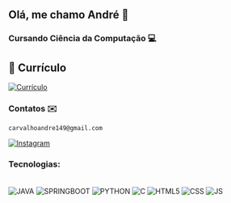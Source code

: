 ## Olá, me chamo André 👋 
### Cursando Ciência da Computação 💻

## 📄 Currículo

[![Currículo](https://img.shields.io/badge/Ver%20Currículo-Canva-blue?style=for-the-badge&logo=canva)](https://www.canva.com/design/DAGGkh4gQK4/RdkactHQ_5uXjlFoOk-qLg/view?utm_content=DAGGkh4gQK4&utm_campaign=designshare&utm_medium=link2&utm_source=uniquelinks&utlId=hd9ad08bd96)

### Contatos ✉️ 
    carvalhoandre149@gmail.com 
[![Instagram](https://img.shields.io/badge/Instagram-E4405F?style=for-the-badge&logo=instagram&logoColor=white)](https://www.instagram.com/carvalhoandre149)

### Tecnologias:
<div style = "display: inline_block"><br/>
    <img align = "center" alt = "JAVA" src ="https://img.shields.io/badge/Java-ED8B00?style=for-the-badge&logo=openjdk&logoColor=white" />
    <img align = "center" alt = "SPRINGBOOT" src ="https://img.shields.io/badge/SpringBoot-6DB33F?style=flat-square&logo=Spring&logoColor=white" />
    <img align = "center" alt = "PYTHON" src ="https://img.shields.io/badge/python-3670A0?style=for-the-badge&logo=python&logoColor=ffdd54" />
    <img align = "center" alt = "C" src ="https://img.shields.io/badge/C-00599C?style=for-the-badge&logo=c&logoColor=white" />
    <img align = "center" alt = "HTML5" src ="https://img.shields.io/badge/HTML-239120?style=for-the-badge&logo=html5&logoColor=white" />
    <img align = "center" alt = "CSS" src ="https://img.shields.io/badge/CSS-239120?&style=for-the-badge&logo=css3&logoColor=white" />
    <img align = "center" alt = "JS" src ="https://shields.io/badge/JavaScript-F7DF1E?logo=JavaScript&logoColor=000&style=flat-square" />
</div>
